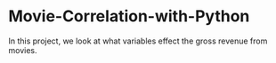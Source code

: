 # Movie-Correlation-with-Python
In this project, we look at what variables effect the gross revenue from movies. 

